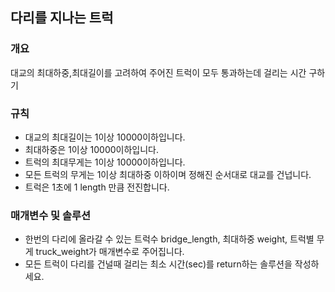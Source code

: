 다리를 지나는 트럭
-----
### 개요
대교의 최대하중,최대길이를 고려하여 주어진 트럭이 모두 통과하는데 걸리는 시간 구하기
### 규칙
+ 대교의 최대길이는 1이상 10000이하입니다.
+ 최대하중은 1이상 10000이하입니다.
+ 트럭의 최대무게는 1이상 10000이하입니다.
+ 모든 트럭의 무게는 1이상 최대하중 이하이며 정해진 순서대로 대교를 건넙니다.
+ 트럭은 1초에 1 length 만큼 전진합니다.
### 매개변수 및 솔루션
+ 한번의 다리에 올라갈 수 있는 트럭수 bridge_length, 최대하중 weight, 트럭별 무게 truck_weight가 매개변수로 주어집니다.
+ 모든 트럭이 다리를 건널때 걸리는 최소 시간(sec)를 return하는 솔루션을 작성하세요.

